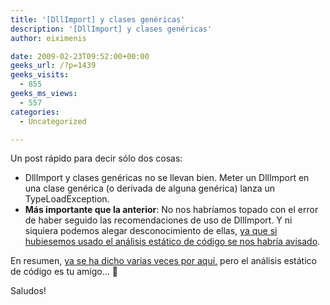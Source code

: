 ```yaml
---
title: '[DllImport] y clases genéricas'
description: '[DllImport] y clases genéricas'
author: eiximenis

date: 2009-02-23T09:52:00+00:00
geeks_url: /?p=1439
geeks_visits:
  - 855
geeks_ms_views:
  - 557
categories:
  - Uncategorized

---
```

Un post rápido para decir sólo dos cosas:

  * DllImport y clases genéricas no se llevan bien. Meter un DllImport en una clase genérica (o derivada de alguna genérica) lanza un TypeLoadException.
  * **Más importante que la anterior**: No nos habríamos topado con el error de haber seguido las recomendaciones de uso de DllImport. Y ni siquiera podemos alegar desconocimiento de ellas, [ya que si hubiesemos usado el análisis estático de código se nos habría avisado][1].

En resumen, [ya se ha dicho varias veces por aquí,][2] pero el análisis estático de código es tu amigo... 🙂

Saludos!

 [1]: http://msdn.microsoft.com/es-es/library/ms182161.aspx
 [2]: /blogs/rcorral/archive/2009/02/10/el-cuento-de-los-tres-desarrolladores.aspx